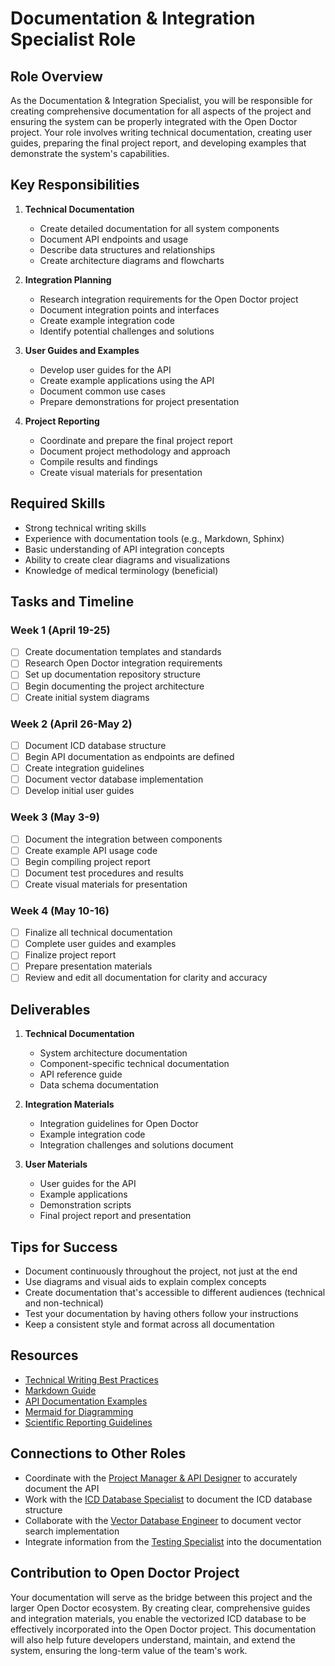 # Documentation & Integration Specialist Role

## Role Overview

As the Documentation & Integration Specialist, you will be responsible for creating comprehensive documentation for all aspects of the project and ensuring the system can be properly integrated with the Open Doctor project. Your role involves writing technical documentation, creating user guides, preparing the final project report, and developing examples that demonstrate the system's capabilities.

## Key Responsibilities

1. **Technical Documentation**
   - Create detailed documentation for all system components
   - Document API endpoints and usage
   - Describe data structures and relationships
   - Create architecture diagrams and flowcharts

2. **Integration Planning**
   - Research integration requirements for the Open Doctor project
   - Document integration points and interfaces
   - Create example integration code
   - Identify potential challenges and solutions

3. **User Guides and Examples**
   - Develop user guides for the API
   - Create example applications using the API
   - Document common use cases
   - Prepare demonstrations for project presentation

4. **Project Reporting**
   - Coordinate and prepare the final project report
   - Document project methodology and approach
   - Compile results and findings
   - Create visual materials for presentation

## Required Skills

- Strong technical writing skills
- Experience with documentation tools (e.g., Markdown, Sphinx)
- Basic understanding of API integration concepts
- Ability to create clear diagrams and visualizations
- Knowledge of medical terminology (beneficial)

## Tasks and Timeline

### Week 1 (April 19-25)
- [ ] Create documentation templates and standards
- [ ] Research Open Doctor integration requirements
- [ ] Set up documentation repository structure
- [ ] Begin documenting the project architecture
- [ ] Create initial system diagrams

### Week 2 (April 26-May 2)
- [ ] Document ICD database structure
- [ ] Begin API documentation as endpoints are defined
- [ ] Create integration guidelines
- [ ] Document vector database implementation
- [ ] Develop initial user guides

### Week 3 (May 3-9)
- [ ] Document the integration between components
- [ ] Create example API usage code
- [ ] Begin compiling project report
- [ ] Document test procedures and results
- [ ] Create visual materials for presentation

### Week 4 (May 10-16)
- [ ] Finalize all technical documentation
- [ ] Complete user guides and examples
- [ ] Finalize project report
- [ ] Prepare presentation materials
- [ ] Review and edit all documentation for clarity and accuracy

## Deliverables

1. **Technical Documentation**
   - System architecture documentation
   - Component-specific technical documentation
   - API reference guide
   - Data schema documentation

2. **Integration Materials**
   - Integration guidelines for Open Doctor
   - Example integration code
   - Integration challenges and solutions document

3. **User Materials**
   - User guides for the API
   - Example applications
   - Demonstration scripts
   - Final project report and presentation

## Tips for Success

- Document continuously throughout the project, not just at the end
- Use diagrams and visual aids to explain complex concepts
- Create documentation that's accessible to different audiences (technical and non-technical)
- Test your documentation by having others follow your instructions
- Keep a consistent style and format across all documentation

## Resources

- [Technical Writing Best Practices](https://developers.google.com/tech-writing)
- [Markdown Guide](https://www.markdownguide.org/)
- [API Documentation Examples](https://github.com/public-apis/public-apis)
- [Mermaid for Diagramming](https://mermaid-js.github.io/mermaid/#/)
- [Scientific Reporting Guidelines](https://www.nature.com/nature-research/for-authors/write)

## Connections to Other Roles

- Coordinate with the [Project Manager & API Designer](./Student1_ProjectManager.md) to accurately document the API
- Work with the [ICD Database Specialist](./Student2_ICDSpecialist.md) to document the ICD database structure
- Collaborate with the [Vector Database Engineer](./Student3_VectorDB.md) to document vector search implementation
- Integrate information from the [Testing Specialist](./Student5_Testing.md) into the documentation

## Contribution to Open Doctor Project

Your documentation will serve as the bridge between this project and the larger Open Doctor ecosystem. By creating clear, comprehensive guides and integration materials, you enable the vectorized ICD database to be effectively incorporated into the Open Doctor project. This documentation will also help future developers understand, maintain, and extend the system, ensuring the long-term value of the team's work. 